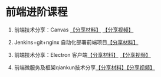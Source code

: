 # 前端进阶课程

1. 前端技术分享：Canvas [【分享材料】](https://lexiangla.com/docs/dde1f7600afe11ec9bb41225d70f91d9?company_from=385abcf0dd9d11e8a11752540005f435)
[【分享视频】](https://lexiangla.com/docs/4e271aa00aff11eca4fe7625e6a790b5?company_from=385abcf0dd9d11e8a11752540005f435)

2. Jenkins+git+nginx 自动化部署前端项目[【分享材料】](https://lexiangla.com/docs/d13f53d60b0311eca0d50e1a3ac2541b?company_from=385abcf0dd9d11e8a11752540005f435)

3. 前端技术分享：Electron 客户端[【分享材料】](https://lexiangla.com/docs/27cd397a113f11ec93926aa02128f815?company_from=385abcf0dd9d11e8a11752540005f435)
[【分享视频】](https://lexiangla.com/docs/5224fb32114d11ec9e5a9abf86510192?company_from=385abcf0dd9d11e8a11752540005f435)

4. 前端微服务及框架qiankun技术分享[【分享材料】](https://lexiangla.com/docs/a76fea1e150511ec9ad96ac746018b05?company_from=385abcf0dd9d11e8a11752540005f435)[【分享视频】](https://lexiangla.com/docs/208490fe154611ec97b72eeb24d9f88e?company_from=385abcf0dd9d11e8a11752540005f435)
